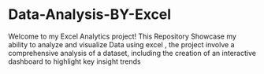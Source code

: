 # Data-Analysis-BY-Excel
Welcome to my Excel Analytics project! This Repository Showcase my ability to analyze and visualize Data using excel , the project involve a comprehensive analysis of a dataset, including the creation of an interactive dashboard to highlight key insight trends 
